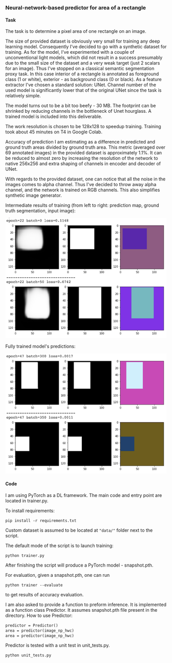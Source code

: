 ### Neural-network-based predictor for area of a rectangle

#### Task
The task is to determine a pixel area of one rectangle on an image.

The size of provided dataset is obviously very small for training any deep learning model. Consequently I've decided to go with a synthetic dataset for training. As for the model, I've experimented with a couple of unconventional light models, which did not result in a success presumably due to the small size of the dataset and a very weak target (just 2 scalars for an image). Thus I've stopped on a classical semantic segmentation proxy task. In this case interior of a rectangle is annotated as foreground class (1 or white), exterior - as background class (0 or black). As a feature extractor I've chosen a standard solution: UNet. Channel number of the used model is significantly lower that of the original UNet since the task is relatively simple.

The model turns out to be a bit too beefy - 30 MB. The footprint can be shrinked by reducing channels in the bottleneck of Unet hourglass. A trained model is included into this deliverable.

The work resolution is chosen to be 128x128 to speedup training. Training took about 45 minutes on T4 in Google Colab.

Accuracy of prediction I am estimating as a difference in predicted and ground truth areas divided by ground truth area. This metric (averaged over 69 annotated images) in the provided dataset is approximately 1.1%. It can be reduced to almost zero by increasing the resolution of the network to native 256x256 and extra shaping of channels in encoder and decoder of UNet.

With regards to the provided dataset, one can notice that all the noise in the images comes to alpha channel. Thus I've decided to throw away alpha channel, and the network is trained on RGB channels. This also simplifies synthetic image generator.

Intermediate results of training (from left to right: prediction map, ground truth segmentation, input image):

![](assets/train1.png)

Fully trained model's predictions:

![](assets/train2.png)


#### Code

I am using PyTorch as a DL framework. The main code and entry point are located in trainer.py.

To install requirements:
```
pip install -r requirements.txt
```

Custom dataset is assumed to be located at `"data/"` folder next to the script.

The default mode of the script is to launch training:
```
python trainer.py
```
After finishing the script will produce a PyTorch model - snapshot.pth.

For evaluation, given a snapshot.pth, one can run
```
python trainer --evaluate
```
to get results of accuracy evaluation.

I am also asked to provide a function to preform inference. It is implemented as a function class Predictor. It assumes snapshot.pth file present in the directory. How to use Predictor:
```
predictor = Predictor()
area = predictor(image_np_hwc)
area = predictor(image_np_hwc)
```

Predictor is tested with a unit test in unit_tests.py.
```
python unit_tests.py
```
